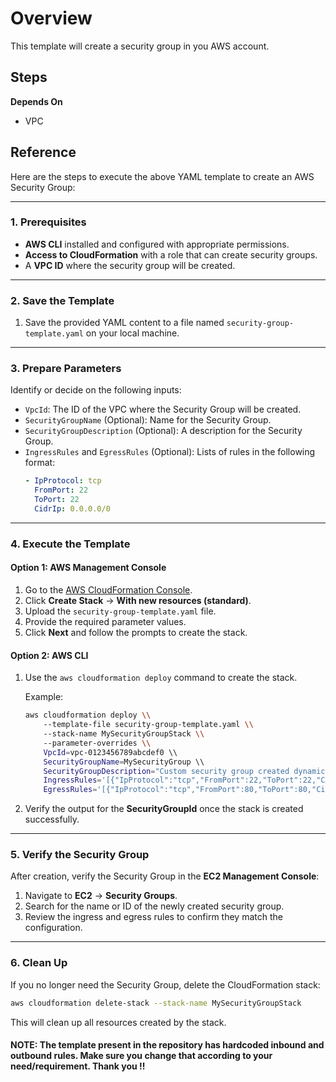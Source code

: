 # Overview
<p> This template will create a security group in you AWS account.</p>

## Steps 


__Depends On__

- VPC
## Reference


Here are the steps to execute the above YAML template to create an AWS Security Group:

---

### **1. Prerequisites**
- **AWS CLI** installed and configured with appropriate permissions.
- **Access to CloudFormation** with a role that can create security groups.
- A **VPC ID** where the security group will be created.

---

### **2. Save the Template**
1. Save the provided YAML content to a file named `security-group-template.yaml` on your local machine.

---

### **3. Prepare Parameters**
Identify or decide on the following inputs:
- `VpcId`: The ID of the VPC where the Security Group will be created.
- `SecurityGroupName` (Optional): Name for the Security Group.
- `SecurityGroupDescription` (Optional): A description for the Security Group.
- `IngressRules` and `EgressRules` (Optional): Lists of rules in the following format:
  ```yaml
  - IpProtocol: tcp
    FromPort: 22
    ToPort: 22
    CidrIp: 0.0.0.0/0
  ```

---

### **4. Execute the Template**
#### Option 1: **AWS Management Console**
1. Go to the [AWS CloudFormation Console](https://console.aws.amazon.com/cloudformation/).
2. Click **Create Stack** → **With new resources (standard)**.
3. Upload the `security-group-template.yaml` file.
4. Provide the required parameter values.
5. Click **Next** and follow the prompts to create the stack.

#### Option 2: **AWS CLI**
1. Use the `aws cloudformation deploy` command to create the stack.

   Example:
   ```bash
   aws cloudformation deploy \\
       --template-file security-group-template.yaml \\
       --stack-name MySecurityGroupStack \\
       --parameter-overrides \\
       VpcId=vpc-0123456789abcdef0 \\
       SecurityGroupName=MySecurityGroup \\
       SecurityGroupDescription="Custom security group created dynamically." \\
       IngressRules='[{"IpProtocol":"tcp","FromPort":22,"ToPort":22,"CidrIp":"0.0.0.0/0"}]' \\
       EgressRules='[{"IpProtocol":"tcp","FromPort":80,"ToPort":80,"CidrIp":"0.0.0.0/0"}]'
   ```

2. Verify the output for the **SecurityGroupId** once the stack is created successfully.

---

### **5. Verify the Security Group**
After creation, verify the Security Group in the **EC2 Management Console**:
1. Navigate to **EC2** → **Security Groups**.
2. Search for the name or ID of the newly created security group.
3. Review the ingress and egress rules to confirm they match the configuration.

---

### **6. Clean Up**
If you no longer need the Security Group, delete the CloudFormation stack:
```bash
aws cloudformation delete-stack --stack-name MySecurityGroupStack
```

This will clean up all resources created by the stack.

#### NOTE: The template present in the repository has hardcoded inbound and outbound rules. Make sure you change that according to your need/requirement. Thank you !!